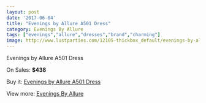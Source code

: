 ```yaml
---
layout: post
date: '2017-06-04'
title: "Evenings by Allure A501 Dress"
category: Evenings By Allure
tags: ["evenings","allure","dresses","brand","charming"]
image: http://www.lustparties.com/12105-thickbox_default/evenings-by-allure-a501-dress.jpg
---
```

Evenings by Allure A501 Dress

On Sales: **$438**
<a href="https://www.lustparties.com/en/evenings-by-allure/4397-evenings-by-allure-a501-dress.html"><amp-img layout="responsive" width="600" height="600" src="//www.lustparties.com/12105-thickbox_default/evenings-by-allure-a501-dress.jpg" alt="Evenings by Allure A501 Dress 0" /></a>
<a href="https://www.lustparties.com/en/evenings-by-allure/4397-evenings-by-allure-a501-dress.html"><amp-img layout="responsive" width="600" height="600" src="//www.lustparties.com/12107-thickbox_default/evenings-by-allure-a501-dress.jpg" alt="Evenings by Allure A501 Dress 1" /></a>
<a href="https://www.lustparties.com/en/evenings-by-allure/4397-evenings-by-allure-a501-dress.html"><amp-img layout="responsive" width="600" height="600" src="//www.lustparties.com/12106-thickbox_default/evenings-by-allure-a501-dress.jpg" alt="Evenings by Allure A501 Dress 2" /></a>

Buy it: [Evenings by Allure A501 Dress](https://www.lustparties.com/en/evenings-by-allure/4397-evenings-by-allure-a501-dress.html "Evenings by Allure A501 Dress")

View more: [Evenings By Allure](https://www.lustparties.com/en/23-evenings-by-allure "Evenings By Allure")